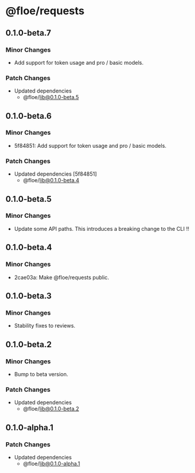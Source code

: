 # @floe/requests

## 0.1.0-beta.7

### Minor Changes

- Add support for token usage and pro / basic models.

### Patch Changes

- Updated dependencies
  - @floe/lib@0.1.0-beta.5

## 0.1.0-beta.6

### Minor Changes

- 5f84851: Add support for token usage and pro / basic models.

### Patch Changes

- Updated dependencies [5f84851]
  - @floe/lib@0.1.0-beta.4

## 0.1.0-beta.5

### Minor Changes

- Update some API paths. This introduces a breaking change to the CLI ‼️

## 0.1.0-beta.4

### Minor Changes

- 2cae03a: Make @floe/requests public.

## 0.1.0-beta.3

### Minor Changes

- Stability fixes to reviews.

## 0.1.0-beta.2

### Minor Changes

- Bump to beta version.

### Patch Changes

- Updated dependencies
  - @floe/lib@0.1.0-beta.2

## 0.1.0-alpha.1

### Patch Changes

- Updated dependencies
  - @floe/lib@0.1.0-alpha.1
